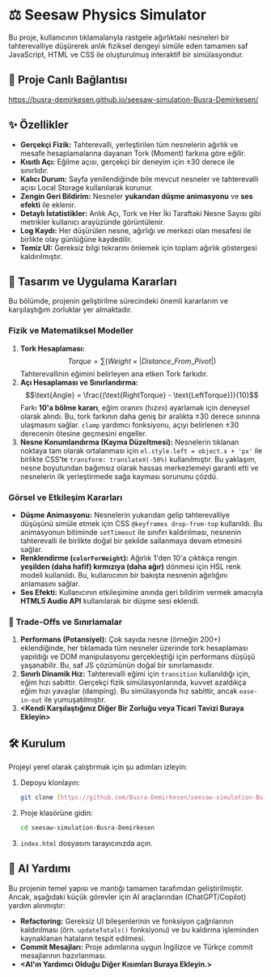 # ⚖️ Seesaw Physics Simulator

Bu proje, kullanıcının tıklamalarıyla rastgele ağırlıktaki nesneleri bir tahterevalliye düşürerek anlık fiziksel dengeyi simüle eden tamamen saf JavaScript, HTML ve CSS ile oluşturulmuş interaktif bir simülasyondur.

## 🚀 Proje Canlı Bağlantısı

https://busra-demirkesen.github.io/seesaw-simulation-Busra-Demirkesen/


## ✨ Özellikler

-   **Gerçekçi Fizik:** Tahterevalli, yerleştirilen tüm nesnelerin ağırlık ve mesafe hesaplamalarına dayanan Tork (Moment) farkına göre eğilir.
-   **Kısıtlı Açı:** Eğilme açısı, gerçekçi bir deneyim için $\pm 30$ derece ile sınırlıdır.
-   **Kalıcı Durum:** Sayfa yenilendiğinde bile mevcut nesneler ve tahterevalli açısı Local Storage kullanılarak korunur.
-   **Zengin Geri Bildirim:** Nesneler **yukarıdan düşme animasyonu** ve **ses efekti** ile eklenir.
-   **Detaylı İstatistikler:** Anlık Açı, Tork ve Her İki Taraftaki Nesne Sayısı gibi metrikler kullanıcı arayüzünde görüntülenir.
-   **Log Kaydı:** Her düşürülen nesne, ağırlığı ve merkezi olan mesafesi ile birlikte olay günlüğüne kaydedilir.
-   **Temiz UI:** Gereksiz bilgi tekrarını önlemek için toplam ağırlık göstergesi kaldırılmıştır.

## 📐 Tasarım ve Uygulama Kararları

Bu bölümde, projenin geliştirilme sürecindeki önemli kararlarım ve karşılaştığım zorluklar yer almaktadır.

### Fizik ve Matematiksel Modeller

1.  **Tork Hesaplaması:**
    $$Torque = \sum (Weight \times |Distance\_From\_Pivot|)$$
    Tahterevallinin eğimini belirleyen ana etken Tork farkıdır.
2.  **Açı Hesaplaması ve Sınırlandırma:**
    $$\text{Angle} = \frac{(\text{RightTorque} - \text{LeftTorque})}{10}$$
    Farkı **10'a bölme kararı**, eğim oranını (hızını) ayarlamak için deneysel olarak alındı. Bu, tork farkının daha geniş bir aralıkta $\pm 30$ derece sınırına ulaşmasını sağlar. `clamp` yardımcı fonksiyonu, açıyı belirlenen $\pm 30$ derecenin ötesine geçmesini engeller.
3.  **Nesne Konumlandırma (Kayma Düzeltmesi):**
    Nesnelerin tıklanan noktaya tam olarak ortalanması için `el.style.left = object.x + 'px'` ile birlikte CSS'te `transform: translateX(-50%)` kullanılmıştır. Bu yaklaşım, nesne boyutundan bağımsız olarak hassas merkezlemeyi garanti etti ve nesnelerin ilk yerleştirmede sağa kayması sorununu çözdü.

### Görsel ve Etkileşim Kararları

* **Düşme Animasyonu:** Nesnelerin yukarıdan gelip tahterevalliye düşüşünü simüle etmek için CSS `@keyframes drop-from-top` kullanıldı. Bu animasyonun bitiminde `setTimeout` ile sınıfın kaldırılması, nesnenin tahterevalli ile birlikte doğal bir şekilde sallanmaya devam etmesini sağlar.
* **Renklendirme (`colorForWeight`):** Ağırlık 1'den 10'a çıktıkça rengin **yeşilden (daha hafif) kırmızıya (daha ağır)** dönmesi için HSL renk modeli kullanıldı. Bu, kullanıcının bir bakışta nesnenin ağırlığını anlamasını sağlar.
* **Ses Efekti:** Kullanıcının etkileşimine anında geri bildirim vermek amacıyla **HTML5 Audio API** kullanılarak bir düşme sesi eklendi.

### 🧩 Trade-Offs ve Sınırlamalar

1.  **Performans (Potansiyel):** Çok sayıda nesne (örneğin 200+) eklendiğinde, her tıklamada tüm nesneler üzerinde tork hesaplaması yapıldığı ve DOM manipulasyonu gerçekleştiği için performans düşüşü yaşanabilir. Bu, saf JS çözümünün doğal bir sınırlamasıdır.
2.  **Sınırlı Dinamik Hız:** Tahterevalli eğimi için `transition` kullanıldığı için, eğim hızı sabittir. Gerçekçi fizik simülasyonlarında, kuvvet azaldıkça eğim hızı yavaşlar (damping). Bu simülasyonda hız sabittir, ancak `ease-in-out` ile yumuşatılmıştır.
3.  **<Kendi Karşılaştığınız Diğer Bir Zorluğu veya Ticari Tavizi Buraya Ekleyin>**

## 🛠️ Kurulum

Projeyi yerel olarak çalıştırmak için şu adımları izleyin:

1.  Depoyu klonlayın:
    ```bash
    git clone [https://github.com/Busra-Demirkesen/seesaw-simulation-Busra-Demirkesen.git](https://github.com/Busra-Demirkesen/seesaw-simulation-Busra-Demirkesen.git)
    ```
2.  Proje klasörüne gidin:
    ```bash
    cd seesaw-simulation-Busra-Demirkesen
    ```
3.  `index.html` dosyasını tarayıcınızda açın.

## 🤖 AI Yardımı

Bu projenin temel yapısı ve mantığı tamamen tarafımdan geliştirilmiştir. Ancak, aşağıdaki küçük görevler için AI araçlarından (ChatGPT/Copilot) yardım alınmıştır:

* **Refactoring:** Gereksiz UI bileşenlerinin ve fonksiyon çağrılarının kaldırılması (örn. `updateTotals()` fonksiyonu) ve bu kaldırma işleminden kaynaklanan hataların tespit edilmesi.
* **Commit Mesajları:** Proje adımlarına uygun İngilizce ve Türkçe commit mesajlarının hazırlanması.
* **<AI'ın Yardımcı Olduğu Diğer Kısımları Buraya Ekleyin.>**
